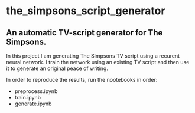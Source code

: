 # the_simpsons_script_generator
## An automatic TV-script generator for The Simpsons.

In this project I am generating The Simpsons TV script using a recurent neural network. 
I train the network using an existing TV script and then use it to generate an original peace of writing.


In order to reproduce the results, run the nootebooks in order:
- preprocess.ipynb
- train.ipynb
- generate.ipynb
